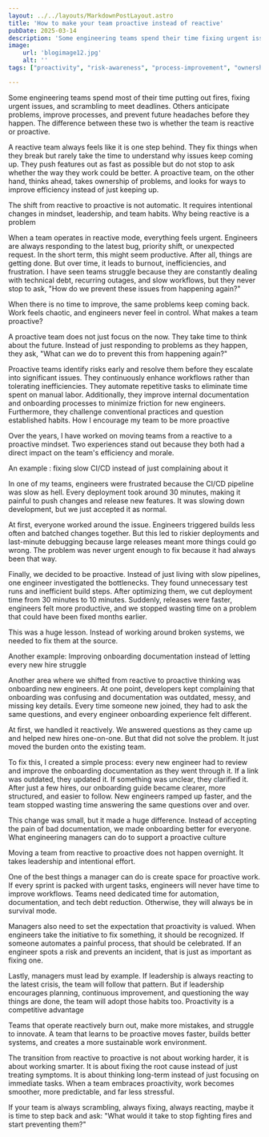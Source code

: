 ```yaml
---
layout: ../../layouts/MarkdownPostLayout.astro
title: 'How to make your team proactive instead of reactive'
pubDate: 2025-03-14
description: 'Some engineering teams spend their time fixing urgent issues, while others anticipate problems and improve processes before they happen. The shift from reactive to proactive requires leadership, mindset changes, and intentional habits.'
image:
    url: 'blogimage12.jpg'
    alt: ''
tags: ["proactivity", "risk-awareness", "process-improvement", "ownership", "leadership", "anticipation", "learning", "automation", "velocity", "team-culture", "strategy", "problem-solving"]

---
```


Some engineering teams spend most of their time putting out fires, fixing urgent issues, and scrambling to meet deadlines. Others anticipate problems, improve processes, and prevent future headaches before they happen. The difference between these two is whether the team is reactive or proactive.

A reactive team always feels like it is one step behind. They fix things when they break but rarely take the time to understand why issues keep coming up. They push features out as fast as possible but do not stop to ask whether the way they work could be better. A proactive team, on the other hand, thinks ahead, takes ownership of problems, and looks for ways to improve efficiency instead of just keeping up.

The shift from reactive to proactive is not automatic. It requires intentional changes in mindset, leadership, and team habits.
Why being reactive is a problem

When a team operates in reactive mode, everything feels urgent. Engineers are always responding to the latest bug, priority shift, or unexpected request. In the short term, this might seem productive. After all, things are getting done. But over time, it leads to burnout, inefficiencies, and frustration. I have seen teams struggle because they are constantly dealing with technical debt, recurring outages, and slow workflows, but they never stop to ask, "How do we prevent these issues from happening again?" 

When there is no time to improve, the same problems keep coming back. Work feels chaotic, and engineers never feel in control.
What makes a team proactive?

A proactive team does not just focus on the now. They take time to think about the future. Instead of just responding to problems as they happen, they ask, "What can we do to prevent this from happening again?"

Proactive teams identify risks early and resolve them before they escalate into significant issues. They continuously enhance workflows rather than tolerating inefficiencies. They automate repetitive tasks to eliminate time spent on manual labor. Additionally, they improve internal documentation and onboarding processes to minimize friction for new engineers. Furthermore, they challenge conventional practices and question established habits.
How I encourage my team to be more proactive

Over the years, I have worked on moving teams from a reactive to a proactive mindset. Two experiences stand out because they both had a direct impact on the team's efficiency and morale.

An example : fixing slow CI/CD instead of just complaining about it

In one of my teams, engineers were frustrated because the CI/CD pipeline was slow as hell. Every deployment took around 30 minutes, making it painful to push changes and release new features. It was slowing down development, but we just accepted it as normal.

At first, everyone worked around the issue. Engineers triggered builds less often and batched changes together. But this led to riskier deployments and last-minute debugging because large releases meant more things could go wrong. The problem was never urgent enough to fix because it had always been that way.

Finally, we decided to be proactive. Instead of just living with slow pipelines, one engineer investigated the bottlenecks. They found unnecessary test runs and inefficient build steps. After optimizing them, we cut deployment time from 30 minutes to 10 minutes. Suddenly, releases were faster, engineers felt more productive, and we stopped wasting time on a problem that could have been fixed months earlier.

This was a huge lesson. Instead of working around broken systems, we needed to fix them at the source.

Another example: Improving onboarding documentation instead of letting every new hire struggle

Another area where we shifted from reactive to proactive thinking was onboarding new engineers. At one point, developers kept complaining that onboarding was confusing and documentation was outdated, messy, and missing key details. Every time someone new joined, they had to ask the same questions, and every engineer onboarding experience felt different.

At first, we handled it reactively. We answered questions as they came up and helped new hires one-on-one. But that did not solve the problem. It just moved the burden onto the existing team.

To fix this, I created a simple process: every new engineer had to review and improve the onboarding documentation as they went through it. If a link was outdated, they updated it. If something was unclear, they clarified it. After just a few hires, our onboarding guide became clearer, more structured, and easier to follow. New engineers ramped up faster, and the team stopped wasting time answering the same questions over and over.

This change was small, but it made a huge difference. Instead of accepting the pain of bad documentation, we made onboarding better for everyone.
What engineering managers can do to support a proactive culture

Moving a team from reactive to proactive does not happen overnight. It takes leadership and intentional effort.

One of the best things a manager can do is create space for proactive work. If every sprint is packed with urgent tasks, engineers will never have time to improve workflows. Teams need dedicated time for automation, documentation, and tech debt reduction. Otherwise, they will always be in survival mode.

Managers also need to set the expectation that proactivity is valued. When engineers take the initiative to fix something, it should be recognized. If someone automates a painful process, that should be celebrated. If an engineer spots a risk and prevents an incident, that is just as important as fixing one.

Lastly, managers must lead by example. If leadership is always reacting to the latest crisis, the team will follow that pattern. But if leadership encourages planning, continuous improvement, and questioning the way things are done, the team will adopt those habits too.
Proactivity is a competitive advantage

Teams that operate reactively burn out, make more mistakes, and struggle to innovate. A team that learns to be proactive moves faster, builds better systems, and creates a more sustainable work environment.

The transition from reactive to proactive is not about working harder, it is about working smarter. It is about fixing the root cause instead of just treating symptoms. It is about thinking long-term instead of just focusing on immediate tasks. When a team embraces proactivity, work becomes smoother, more predictable, and far less stressful.

If your team is always scrambling, always fixing, always reacting, maybe it is time to step back and ask: "What would it take to stop fighting fires and start preventing them?"
